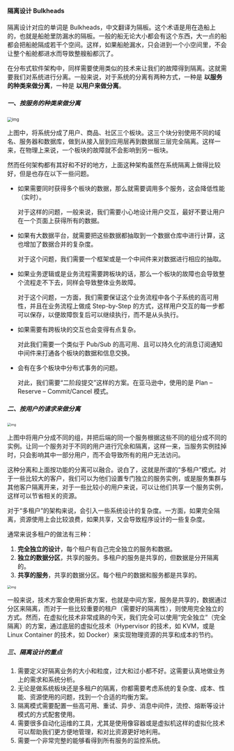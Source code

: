 #### 隔离设计 Bulkheads

隔离设计对应的单词是 Bulkheads，中文翻译为隔板。这个术语是用在造船上的，也就是船舱里防漏水的隔板。一般的船无论大小都会有这个东西，大一点的船都会把船舱隔成若干个空间。这样，如果船舱漏水，只会进到一个小空间里，不会让整个船舱都进水而导致整艘船都沉了。

在分布式软件架构中，同样需要使用类似的技术来让我们的故障得到隔离。这就需要我们对系统进行分离。一般来说，对于系统的分离有两种方式，一种是 **以服务的种类来做分离**，一种是 **以用户来做分离**。

##### 一、按服务的种类来做分离

<img src="https://liuyang-picbed.oss-cn-shanghai.aliyuncs.com/img/34e3b94399f89a825a0046234607f9eb.png" alt="img" style="zoom: 67%;" />

上图中，将系统分成了用户、商品、社区三个板块。这三个块分别使用不同的域名、服务器和数据库，做到从接入层到应用层再到数据层三层完全隔离。这样一来，在物理上来说，一个板块的故障就不会影响到另一板块。

然而任何架构都有其好和不好的地方，上面这种架构虽然在系统隔离上做得比较好，但是也存在以下一些问题。

- 如果需要同时获得多个板块的数据，那么就需要调用多个服务，这会降低性能（实时）。

  对于这样的问题，一般来说，我们需要小心地设计用户交互，最好不要让用户在一个页面上获得所有的数据。

- 如果有大数据平台，就需要把这些数据都抽取到一个数据仓库中进行计算，这也增加了数据合并的复杂度。

  对于这个问题，我们需要一个框架或是一个中间件来对数据进行相应的抽取。

- 如果业务逻辑或是业务流程需要跨板块的话，那么一个板块的故障也会导致整个流程走不下去，同样会导致整体业务故障。

  对于这个问题，一方面，我们需要保证这个业务流程中各个子系统的高可用性，并且在业务流程上做成 Step-by-Step 的方式，这样用户交互的每一步都可以保存，以便故障恢复后可以继续执行，而不是从头执行。

- 如果需要有跨板块的交互也会变得有点复杂。

  对此我们需要一个类似于 Pub/Sub 的高可用、且可以持久化的消息订阅通知中间件来打通各个板块的数据和信息交换。

- 会有在多个板块中分布式事务的问题。

  对此，我们需要“二阶段提交”这样的方案。在亚马逊中，使用的是 Plan – Reserve – Commit/Cancel 模式。

##### 二、按用户的请求来做分离

<img src="https://liuyang-picbed.oss-cn-shanghai.aliyuncs.com/img/a7293c5fe813a7e8e2498aac34c4825e.png" alt="img" style="zoom: 50%;" />

上图中将用户分成不同的组，并把后端的同一个服务根据这些不同的组分成不同的实例。让同一个服务对于不同的用户进行冗余和隔离，这样一来，当服务实例挂掉时，只会影响其中一部分用户，而不会导致所有的用户无法访问。

这种分离和上面按功能的分离可以融合。说白了，这就是所谓的“多租户”模式。对于一些比较大的客户，我们可以为他们设置专门独立的服务实例，或是服务集群与其他客户隔离开来，对于一些比较小的用户来说，可以让他们共享一个服务实例，这样可以节省相关的资源。

对于“多租户”的架构来说，会引入一些系统设计的复杂度。一方面，如果完全隔离，资源使用上会比较浪费，如果共享，又会导致程序设计的一些复杂度。

通常来说多租户的做法有三种：

1. **完全独立的设计**，每个租户有自己完全独立的服务和数据。
2. **独立的数据分区**，共享的服务。多租户的服务是共享的，但数据是分开隔离的。
3. **共享的服务**，共享的数据分区。每个租户的数据和服务都是共享的。

<img src="https://liuyang-picbed.oss-cn-shanghai.aliyuncs.com/img/0c7cb0d25fb2c65a8db011ba61b8729c.png" alt="img" style="zoom: 50%;" />

一般来说，技术方案会使用折衷方案，也就是中间方案，服务是共享的，数据通过分区来隔离，而对于一些比较重要的租户（需要好的隔离性），则使用完全独立的方式。然而，在虚拟化技术非常成熟的今天，我们完全可以使用“完全独立”（完全隔离）的方案，通过底层的虚拟化技术（Hypervisor 的技术，如 KVM，或是 Linux Container 的技术，如 Docker）来实现物理资源的共享和成本的节约。

##### 三、隔离设计的重点

1. 需要定义好隔离业务的大小和粒度，过大和过小都不好。这需要认真地做业务上的需求和系统分析。
2. 无论是做系统板块还是多租户的隔离，你都需要考虑系统的复杂度、成本、性能、资源使用的问题，找到一个合适的均衡方案。
3. 隔离模式需要配置一些高可用、重试、异步、消息中间件，流控、熔断等设计模式的方式配套使用。
4. 需要很多自动化运维的工具，尤其是使用像容器或是虚拟机这样的虚拟化技术可以帮助我们更方便地管理，和对比资源更好地利用。
5. 需要一个非常完整的能够看得到所有服务的监控系统。

